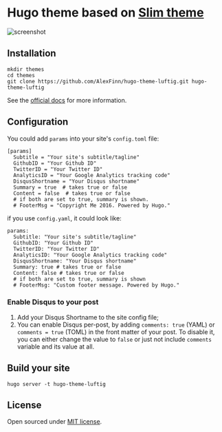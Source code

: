 # Hugo theme based on [Slim theme](https://github.com/zhe/hugo-theme-slim)

![screenshot](https://github.com/AlexFinn/slim-alx/blob/master/images/screenshot.png)

## Installation

```
mkdir themes
cd themes
git clone https://github.com/AlexFinn/hugo-theme-luftig.git hugo-theme-luftig
```

See the [official docs](http://gohugo.io/themes/installing) for more information.

## Configuration
You could add `params` into your site's `config.toml` file:

```
[params]
  Subtitle = "Your site's subtitle/tagline"
  GithubID = "Your Github ID"
  TwitterID = "Your Twitter ID"
  AnalyticsID = "Your Google Analytics tracking code"
  DisqusShortname = "Your Disqus shortname"
  Summary = true  # takes true or false
  Content = false  # takes true or false
  # if both are set to true, summary is shown.
  # FooterMsg = "Copyright Me 2016. Powered by Hugo."
```

if you use `config.yaml`, it could look like:

```
params:
  Subtitle: "Your site's subtitle/tagline"
  GithubID: "Your Github ID"
  TwitterID: "Your Twitter ID"
  AnalyticsID: "Your Google Analytics tracking code"
  DisqusShortname: "Your Disqus shortname"
  Summary: true # takes true or false
  Content: false # takes true or false
  # if both are set to true, summary is shown
  # FooterMsg: "Custom footer message. Powered by Hugo."
```

### Enable Disqus to your post

1. Add your Disqus Shortname to the site config file;
2. You can enable Disqus per-post, by adding `comments: true` (YAML) or `comments = true` (TOML) in the front matter of your post. To disable it, you can either change the value to `false` or just not include `comments` variable and its value at all.

## Build your site

```
hugo server -t hugo-theme-luftig
```


## License

Open sourced under [MIT license](https://github.com/zhe/hugo-theme-slim/blob/master/LICENSE.md).
